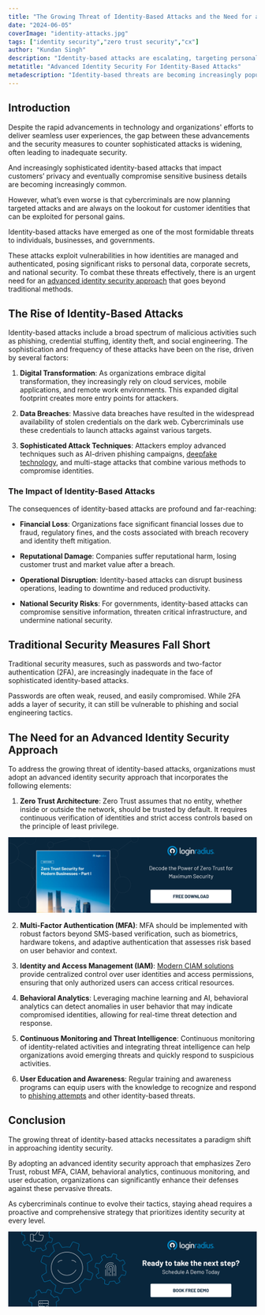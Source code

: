 ```yaml
---
title: "The Growing Threat of Identity-Based Attacks and the Need for an Advanced Identity Security Approach"
date: "2024-06-05"
coverImage: "identity-attacks.jpg"
tags: ["identity security","zero trust security","cx"]
author: "Kundan Singh"
description: "Identity-based attacks are escalating, targeting personal data and business secrets with unprecedented sophistication. Traditional security measures fall short; a new approach is essential. Explore advanced identity security strategies like Zero Trust, MFA, CIAM, and behavioral analytics to safeguard against these evolving threats."
metatitle: "Advanced Identity Security For Identity-Based Attacks"
metadescription: "Identity-based threats are becoming increasingly popular, causing financial & reputational losses to businesses. Learn the importance of identity security."
---
```

## Introduction

Despite the rapid advancements in technology and organizations' efforts to deliver seamless user experiences, the gap between these advancements and the security measures to counter sophisticated attacks is widening, often leading to inadequate security. 

And increasingly sophisticated identity-based attacks that impact customers’ privacy and eventually compromise sensitive business details are becoming increasingly common. 

However, what’s even worse is that cybercriminals are now planning targeted attacks and are always on the lookout for customer identities that can be exploited for personal gains. 

Identity-based attacks have emerged as one of the most formidable threats to individuals, businesses, and governments. 

These attacks exploit vulnerabilities in how identities are managed and authenticated, posing significant risks to personal data, corporate secrets, and national security. To combat these threats effectively, there is an urgent need for an [advanced 
identity security approach](https://www.loginradius.com/security/) that goes beyond traditional methods.

## The Rise of Identity-Based Attacks

Identity-based attacks include a broad spectrum of malicious activities such as phishing, credential stuffing, identity theft, and social engineering. The sophistication and frequency of these attacks have been on the rise, driven by several factors:

1. **Digital Transformation**: As organizations embrace digital transformation, they increasingly rely on cloud services, mobile applications, and remote work environments. This expanded digital footprint creates more entry points for attackers.

2. **Data Breaches**: Massive data breaches have resulted in the widespread availability of stolen credentials on the dark web. Cybercriminals use these credentials to launch attacks against various targets.

3. **Sophisticated Attack Techniques**: Attackers employ advanced techniques such as AI-driven phishing campaigns, [deepfake technology](https://www.loginradius.com/blog/identity/how-to-identity-mitigate-deepfake-attacks/), and multi-stage attacks that combine various methods to compromise identities.

### **The Impact of Identity-Based Attacks**

The consequences of identity-based attacks are profound and far-reaching:

* **Financial Loss**: Organizations face significant financial losses due to fraud, regulatory fines, and the costs associated with breach recovery and identity theft mitigation.

* **Reputational Damage**: Companies suffer reputational harm, losing customer trust and market value after a breach.

* **Operational Disruption**: Identity-based attacks can disrupt business operations, leading to downtime and reduced productivity.

* **National Security Risks**: For governments, identity-based attacks can compromise sensitive information, threaten critical infrastructure, and undermine national security.

## Traditional Security Measures Fall Short

Traditional security measures, such as passwords and two-factor authentication (2FA), are increasingly inadequate in the face of sophisticated identity-based attacks. 

Passwords are often weak, reused, and easily compromised. While 2FA adds a layer of security, it can still be vulnerable to phishing and social engineering tactics.

## The Need for an Advanced Identity Security Approach

To address the growing threat of identity-based attacks, organizations must adopt an advanced identity security approach that incorporates the following elements:

1. **Zero Trust Architecture**: Zero Trust assumes that no entity, whether inside or outside the network, should be trusted by default. It requires continuous verification of identities and strict access controls based on the principle of least privilege.

[![WP-zero-trust-security](WP-zero-trust-security.png)](https://www.loginradius.com/resource/whitepaper/zero-trust-security-modern-business/)

2. **Multi-Factor Authentication (MFA)**: MFA should be implemented with robust factors beyond SMS-based verification, such as biometrics, hardware tokens, and adaptive authentication that assesses risk based on user behavior and context.

3. **Identity and Access Management (IAM)**: [Modern CIAM solutions](https://www.loginradius.com/) provide centralized control over user identities and access permissions, ensuring that only authorized users can access critical resources.

4. **Behavioral Analytics**: Leveraging machine learning and AI, behavioral analytics can detect anomalies in user behavior that may indicate compromised identities, allowing for real-time threat detection and response.

5. **Continuous Monitoring and Threat Intelligence**: Continuous monitoring of identity-related activities and integrating threat intelligence can help organizations avoid emerging threats and quickly respond to suspicious activities.

6. **User Education and Awareness**: Regular training and awareness programs can equip users with the knowledge to recognize and respond to [phishing attempts](https://www.loginradius.com/blog/identity/phishing-for-identity/) and other identity-based threats.

## Conclusion

The growing threat of identity-based attacks necessitates a paradigm shift in approaching identity security. 

By adopting an advanced identity security approach that emphasizes Zero Trust, robust MFA, CIAM, behavioral analytics, continuous monitoring, and user education, organizations can significantly enhance their defenses against these pervasive threats. 

As cybercriminals continue to evolve their tactics, staying ahead requires a proactive and comprehensive strategy that prioritizes identity security at every level.

[![book-a-free-demo-loginradius](../../assets/book-a-demo-loginradius.png)](https://www.loginradius.com/contact-us?utm_source=blog&utm_medium=web&utm_campaign=advanced-identity-security-based-attacks)